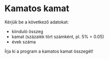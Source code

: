 # Kamatos kamat

Kérjük be a következő adatokat:
* kiinduló összeg
* kamat (százalék tört számként, pl. 5% = 0.05)
* évek száma

Írja ki a program a kamatos kamat összegét!
